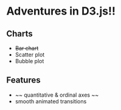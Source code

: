 Adventures in D3.js!!
==================

## Charts
* ~~Bar chart~~
* Scatter plot
* Bubble plot

## Features
* ~~ quantitative & ordinal axes ~~
* smooth animated transitions
